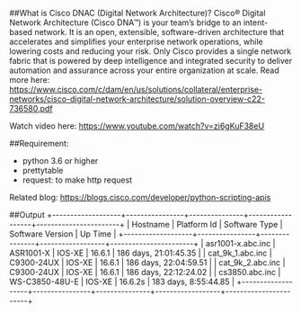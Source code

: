 ##What is Cisco DNAC (Digital Network Architecture)?
Cisco® Digital Network Architecture (Cisco DNA™) is your team’s bridge to an intent-
based network. It is an open, extensible, software-driven architecture that accelerates 
and simplifies your enterprise network operations, while lowering costs and reducing your 
risk. Only Cisco provides a single network fabric that is powered by deep intelligence and 
integrated security to deliver automation and assurance across your entire organization 
at scale.
Read more here: https://www.cisco.com/c/dam/en/us/solutions/collateral/enterprise-networks/cisco-digital-network-architecture/solution-overview-c22-736580.pdf

Watch video here: https://www.youtube.com/watch?v=zi6gKuF38eU

##Requirement:

* python 3.6 or higher
* prettytable
* request: to make http request 

Related blog: https://blogs.cisco.com/developer/python-scripting-apis 

##Output
+-------------------+----------------+---------------+------------------+-----------------------+
|      Hostname     |  Platform Id   | Software Type | Software Version |        Up Time        |
+-------------------+----------------+---------------+------------------+-----------------------+
| asr1001-x.abc.inc |   ASR1001-X    |     IOS-XE    |      16.6.1      | 186 days, 21:01:45.35 |
|  cat_9k_1.abc.inc |   C9300-24UX   |     IOS-XE    |      16.6.1      | 186 days, 22:04:59.51 |
|  cat_9k_2.abc.inc |   C9300-24UX   |     IOS-XE    |      16.6.1      | 186 days, 22:12:24.02 |
|   cs3850.abc.inc  | WS-C3850-48U-E |     IOS-XE    |     16.6.2s      |  183 days, 8:55:44.85 |
+-------------------+----------------+---------------+------------------+-----------------------+